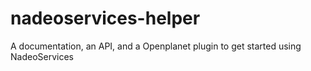 # nadeoservices-helper
A documentation, an API, and a Openplanet plugin to get started using NadeoServices
